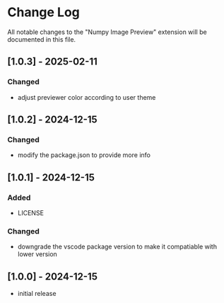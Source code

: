 # Change Log

All notable changes to the "Numpy Image Preview" extension will be documented in this file.

## [1.0.3] - 2025-02-11

### Changed
- adjust previewer color according to user theme 


## [1.0.2] - 2024-12-15

### Changed
- modify the package.json to provide more info


## [1.0.1] - 2024-12-15

### Added

- LICENSE

### Changed

- downgrade the vscode package version to make it compatiable with lower version

## [1.0.0] - 2024-12-15

- initial release
